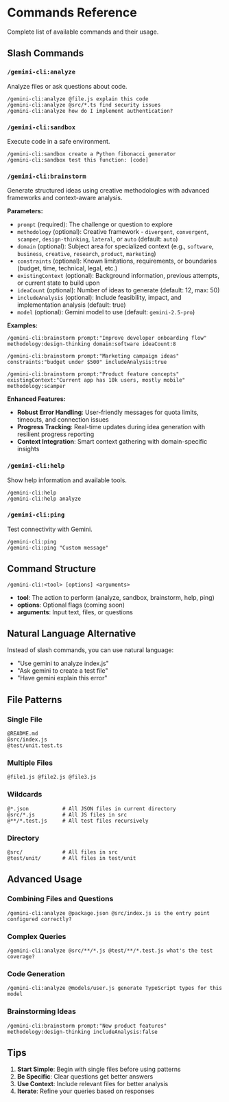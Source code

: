 
# Commands Reference

Complete list of available commands and their usage.

## Slash Commands

### `/gemini-cli:analyze`
Analyze files or ask questions about code.

```
/gemini-cli:analyze @file.js explain this code
/gemini-cli:analyze @src/*.ts find security issues
/gemini-cli:analyze how do I implement authentication?
```

### `/gemini-cli:sandbox`
Execute code in a safe environment.

```
/gemini-cli:sandbox create a Python fibonacci generator
/gemini-cli:sandbox test this function: [code]
```

### `/gemini-cli:brainstorm`
Generate structured ideas using creative methodologies with advanced frameworks and context-aware analysis.

**Parameters:**
- `prompt` (required): The challenge or question to explore
- `methodology` (optional): Creative framework - `divergent`, `convergent`, `scamper`, `design-thinking`, `lateral`, or `auto` (default: `auto`)
- `domain` (optional): Subject area for specialized context (e.g., `software`, `business`, `creative`, `research`, `product`, `marketing`)
- `constraints` (optional): Known limitations, requirements, or boundaries (budget, time, technical, legal, etc.)
- `existingContext` (optional): Background information, previous attempts, or current state to build upon
- `ideaCount` (optional): Number of ideas to generate (default: 12, max: 50)
- `includeAnalysis` (optional): Include feasibility, impact, and implementation analysis (default: true)
- `model` (optional): Gemini model to use (default: `gemini-2.5-pro`)

**Examples:**
```
/gemini-cli:brainstorm prompt:"Improve developer onboarding flow" methodology:design-thinking domain:software ideaCount:8

/gemini-cli:brainstorm prompt:"Marketing campaign ideas" constraints:"budget under $500" includeAnalysis:true

/gemini-cli:brainstorm prompt:"Product feature concepts" existingContext:"Current app has 10k users, mostly mobile" methodology:scamper
```

**Enhanced Features:**
- **Robust Error Handling**: User-friendly messages for quota limits, timeouts, and connection issues
- **Progress Tracking**: Real-time updates during idea generation with resilient progress reporting
- **Context Integration**: Smart context gathering with domain-specific insights


### `/gemini-cli:help`
Show help information and available tools.

```
/gemini-cli:help
/gemini-cli:help analyze
```

### `/gemini-cli:ping`
Test connectivity with Gemini.

```
/gemini-cli:ping
/gemini-cli:ping "Custom message"
```

## Command Structure

```
/gemini-cli:<tool> [options] <arguments>
```

- **tool**: The action to perform (analyze, sandbox, brainstorm, help, ping)
- **options**: Optional flags (coming soon)
- **arguments**: Input text, files, or questions

## Natural Language Alternative

Instead of slash commands, you can use natural language:

- "Use gemini to analyze index.js"
- "Ask gemini to create a test file"
- "Have gemini explain this error"

## File Patterns

### Single File
```
@README.md
@src/index.js
@test/unit.test.ts
```

### Multiple Files
```
@file1.js @file2.js @file3.js
```

### Wildcards
```
@*.json           # All JSON files in current directory
@src/*.js         # All JS files in src
@**/*.test.js     # All test files recursively
```

### Directory
```
@src/             # All files in src
@test/unit/       # All files in test/unit
```

## Advanced Usage

### Combining Files and Questions
```
/gemini-cli:analyze @package.json @src/index.js is the entry point configured correctly?
```

### Complex Queries
```
/gemini-cli:analyze @src/**/*.js @test/**/*.test.js what's the test coverage?
```

### Code Generation
```
/gemini-cli:analyze @models/user.js generate TypeScript types for this model
```


### Brainstorming Ideas
```
/gemini-cli:brainstorm prompt:"New product features" methodology:design-thinking includeAnalysis:false
```

## Tips

1. **Start Simple**: Begin with single files before using patterns
2. **Be Specific**: Clear questions get better answers
3. **Use Context**: Include relevant files for better analysis
4. **Iterate**: Refine your queries based on responses
